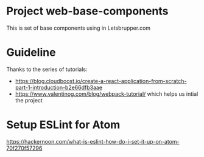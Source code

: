 # Project web-base-components
This is set of base components using in Letsbrupper.com

# Guideline
Thanks to the series of tutorials:
- https://blog.cloudboost.io/create-a-react-application-from-scratch-part-1-introduction-b2e66dfb3aae
- https://www.valentinog.com/blog/webpack-tutorial/
which helps us intial the project

# Setup ESLint for Atom
https://hackernoon.com/what-is-eslint-how-do-i-set-it-up-on-atom-70f270f57296
